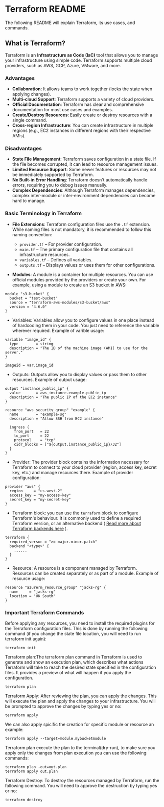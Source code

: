 # Terraform README

The following README will explain Terraform, its use cases, and commands.

## What is Terraform?

Terraform is an **Infrastructure as Code (IaC)** tool that allows you to manage your infrastructure using simple code. Terraform supports multiple cloud providers, such as AWS, GCP, Azure, VMware, and more.

### Advantages
- **Collaboration**: It allows teams to work together (locks the state when applying changes).
- **Multi-cloud Support**: Terraform supports a variety of cloud providers.
- **Official Documentation**: Terraform has clear and comprehensive documentation for most use cases and examples.
- **Create/Destroy Resources**: Easily create or destroy resources with a single command.
- **Cross-region Infrastructure**: You can create infrastructure in multiple regions (e.g., EC2 instances in different regions with their respective AMIs).

### Disadvantages
- **State File Management**: Terraform saves configuration in a state file. If the file becomes corrupted, it can lead to resource management issues.
- **Limited Resource Support**: Some newer features or resources may not be immediately supported by Terraform.
- **No Built-in Error Handling**: Terraform doesn’t automatically handle errors, requiring you to debug issues manually.
- **Complex Dependencies**: Although Terraform manages dependencies, complex inter-module or inter-environment dependencies can become hard to manage.

### Basic Terminology in Terraform

- **File Extensions**: Terraform configuration files use the `.tf` extension. While naming files is not mandatory, it is recommended to follow this naming convention:
  - `provider.tf` – For provider configuration.
  - `main.tf` – The primary configuration file that contains all infrastructure resources.
  - `variables.tf` – Defines all variables.
  - `outputs.tf` – Displays values or uses them for other configurations.

- **Modules**: A module is a container for multiple resources. You can use official modules provided by the providers or create your own. For example, using a module to create an S3 bucket in AWS:

```hcl
module "s3-bucket" {
  bucket = "test-bucket"
  source = "terraform-aws-modules/s3-bucket/aws"
  version = "4.6.0"
}
```
- Variables: Variables allow you to configure values in one place instead of hardcoding them in your code. You just need to reference the variable wherever required.
Example of varible usage:
```
variable "image_id" {
  type        = string
  description = "The ID of the machine image (AMI) to use for the server."
}

imageid = var.image_id

```
- Outputs: Outputs allow you to display values or pass them to other resources.
Example of output usage:
```
output "instance_public_ip" {
  value       = aws_instance.example.public_ip
  description = "The public IP of the EC2 instance"
}

resource "aws_security_group" "example" {
  name        = "example-sg"
  description = "Allow SSH from EC2 instance"

  ingress {
    from_port   = 22
    to_port     = 22
    protocol    = "tcp"
    cidr_blocks = ["${output.instance_public_ip}/32"]
  }
}
```
- Provider: The provider block contains the information necessary for Terraform to connect to your cloud provider (region, access key, secret key, etc.) and manage resources there. 
Example of provider configuration:
```
provider "aws" {
  region     = "us-west-2"
  access_key = "my-access-key"
  secret_key = "my-secret-key"
}
```
- Terraform block: you can use the `terraform` block to configure Terraform's behaviour. It is commonly used to define a required Terraform version, or an alternative backend ( [Read more about Terraform backends here](Content/Terraform/terraform-remote-state.md) ).
```
terraform {
  required_verson = ">= major.minor.patch"
  backend "<type>" {
    ......
  }
}
```


- Resource: A resource is a component managed by Terraform. Resources can be created separately or as part of a module.
Example of resource usage:
```
resource "azurerm_resource_group" "jacks-rg" {
  name     = "jacks-rg"
  location = "UK South"
}
```
### Important Terraform Commands
Before applying any resources, you need to install the required plugins for the Terraform configuration files. This is done by running the following command (if you change the state file location, you will need to run terraform init again):
```
terraform init
```
Terraform plan:The terraform plan command in Terraform is used to generate and show an execution plan, which describes what actions Terraform will take to reach the desired state specified in the configuration files. It provides a preview of what will happen if you apply the configuration.
```
terraform plan
```
Terraform Apply: After reviewing the plan, you can apply the changes. This will execute the plan and apply the changes to your infrastructure. You will be prompted to approve the changes by typing yes or no:
```
terraform apply
```
We can also apply spicific the creation for specific module or resource an example:
```
terraform apply --target=module.mybucketmodule
```
Terraform plan execute the plan to the terminal(dry-run), to make sure you apply only the changes from plan execution you can use the following commands:
```
terraform plan -out=out.plan
terraform apply out.plan
```
Terraform Destroy: To destroy the resources managed by Terraform, run the following command. You will need to approve the destruction by typing yes or no:
```
terraform destroy
```
